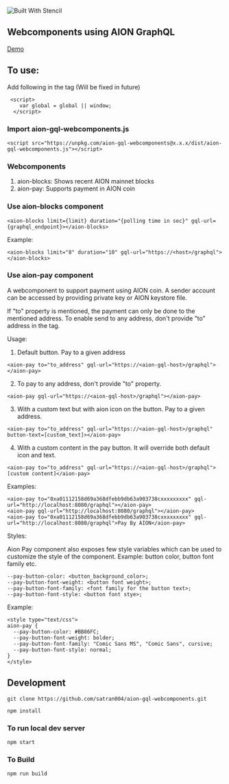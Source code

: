 ![Built With Stencil](https://img.shields.io/badge/-Built%20With%20Stencil-16161d.svg?logo=data%3Aimage%2Fsvg%2Bxml%3Bbase64%2CPD94bWwgdmVyc2lvbj0iMS4wIiBlbmNvZGluZz0idXRmLTgiPz4KPCEtLSBHZW5lcmF0b3I6IEFkb2JlIElsbHVzdHJhdG9yIDE5LjIuMSwgU1ZHIEV4cG9ydCBQbHVnLUluIC4gU1ZHIFZlcnNpb246IDYuMDAgQnVpbGQgMCkgIC0tPgo8c3ZnIHZlcnNpb249IjEuMSIgaWQ9IkxheWVyXzEiIHhtbG5zPSJodHRwOi8vd3d3LnczLm9yZy8yMDAwL3N2ZyIgeG1sbnM6eGxpbms9Imh0dHA6Ly93d3cudzMub3JnLzE5OTkveGxpbmsiIHg9IjBweCIgeT0iMHB4IgoJIHZpZXdCb3g9IjAgMCA1MTIgNTEyIiBzdHlsZT0iZW5hYmxlLWJhY2tncm91bmQ6bmV3IDAgMCA1MTIgNTEyOyIgeG1sOnNwYWNlPSJwcmVzZXJ2ZSI%2BCjxzdHlsZSB0eXBlPSJ0ZXh0L2NzcyI%2BCgkuc3Qwe2ZpbGw6I0ZGRkZGRjt9Cjwvc3R5bGU%2BCjxwYXRoIGNsYXNzPSJzdDAiIGQ9Ik00MjQuNywzNzMuOWMwLDM3LjYtNTUuMSw2OC42LTkyLjcsNjguNkgxODAuNGMtMzcuOSwwLTkyLjctMzAuNy05Mi43LTY4LjZ2LTMuNmgzMzYuOVYzNzMuOXoiLz4KPHBhdGggY2xhc3M9InN0MCIgZD0iTTQyNC43LDI5Mi4xSDE4MC40Yy0zNy42LDAtOTIuNy0zMS05Mi43LTY4LjZ2LTMuNkgzMzJjMzcuNiwwLDkyLjcsMzEsOTIuNyw2OC42VjI5Mi4xeiIvPgo8cGF0aCBjbGFzcz0ic3QwIiBkPSJNNDI0LjcsMTQxLjdIODcuN3YtMy42YzAtMzcuNiw1NC44LTY4LjYsOTIuNy02OC42SDMzMmMzNy45LDAsOTIuNywzMC43LDkyLjcsNjguNlYxNDEuN3oiLz4KPC9zdmc%2BCg%3D%3D&colorA=16161d&style=flat-square)

## Webcomponents using AION GraphQL
[Demo](https://satran004.github.io/aion-gql-webcomponents/)

## To use: 

Add following in the <head> tag (Will be fixed in future)

```
 <script>
    var global = global || window;
  </script>
```  

### Import aion-gql-webcomponents.js

```
<script src="https://unpkg.com/aion-gql-webcomponents@x.x.x/dist/aion-gql-webcomponents.js"></script>
```

### Webcomponents
1. aion-blocks: Shows recent AION mainnet blocks
2. aion-pay: Supports payment in AION coin

### Use aion-blocks component 

```
<aion-blocks limit={limit} duration="{polling time in sec}" gql-url={graphql_endpoint}></aion-blocks>
```
Example:
```
<aion-blocks limit="8" duration="10" gql-url="https://<host>/graphql"></aion-blocks>
```

### Use aion-pay component 
A webcomponent to support payment using AION coin. A sender account can be accessed by providing private key or AION keystore file. 

If "to" property is mentioned, the payment can only be done to the mentioned address. To enable send to any address, don't provide "to" address in the tag.

Usage:

1. Default button. Pay to a given address
```
<aion-pay to="to_address" gql-url="https://<aion-gql-host>/graphql"></aion-pay>
```

2. To pay to any address, don't provide "to" property.

```
<aion-pay gql-url="https://<aion-gql-host>/graphql"></aion-pay>
```

3. With a custom text but with aion icon on the button. Pay to a given address.
```
<aion-pay to="to_address" gql-url="https://<aion-gql-host>/graphql" button-text=[custom_text]></aion-pay>
```

4. With a custom content in the pay button. It will override both default icon and text.
```
<aion-pay to="to_address" gql-url="https://<aion-gql-host>/graphql">[custom content]</aion-pay>
```

Examples:

```
<aion-pay to="0xa01112158d69a368dfebb9db63a903738cxxxxxxxxx" gql-url="http://localhost:8080/graphql"></aion-pay>
<aion-pay gql-url="http://localhost:8080/graphql"></aion-pay>
<aion-pay to="0xa01112158d69a368dfebb9db63a903738cxxxxxxxxx" gql-url="http://localhost:8080/graphql">Pay By AION</aion-pay>
```

Styles:

Aion Pay component also exposes few style variables which can be used to customize the style of the component. Example: button color, button font family etc.

```
--pay-button-color: <button_background_color>;
--pay-button-font-weight: <button font weight>;
--pay-button-font-family: <font family for the button text>;
--pay-button-font-style: <button font stye>;
```
Example:
```
<style type="text/css">
aion-pay {
  --pay-button-color: #BB86FC;
  --pay-button-font-weight: bolder;
  --pay-button-font-family: "Comic Sans MS", "Comic Sans", cursive;
  --pay-button-font-style: normal;
}
</style>

```

## Development

```
git clone https://github.com/satran004/aion-gql-webcomponents.git
```

```
npm install
```

### To run local dev server

```
npm start
```

### To Build
```
npm run build
```
